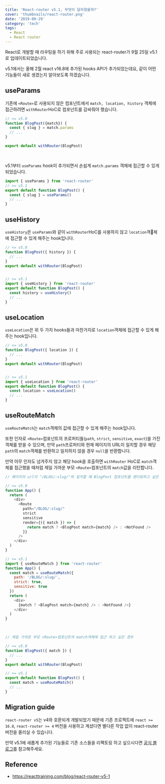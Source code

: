 ```yaml
---
title: 'React-router v5.1, 무엇이 달라졌을까?'
cover: 'thumbnails/react-router.png'
date: '2019-09-29'
category: 'tech'
tags:
  - React
  - React router
---
```


React로 개발할 때 라우팅을 하기 위해 주로 사용되는 react-router가 9월 25일 v5.1로 업데이트되었습니다.

v5.1에서는 올해 2월 react v16.8에 추가된 hooks API가 추가되었는데요, 같이 어떤 기능들이 새로 생겼는지 알아보도록 하겠습니다.

## useParams

기존에 `<Route>`로 사용되지 않은 컴포넌트에서 `match, location, history` 객체에 접근하려면 `withRouter`HoC로 컴포넌트를 감싸줘야 했습니다.

```javascript
// <= v5.0
function BlogPost({match}) {
  const { slug } = match.params
  // ...
}

export default withRouter(BlogPost)
```

<br/>

v5.1부터 `useParams` hook이 추가되면서 손쉽게 `match.params` 객체에 접근할 수 있게 되었습니다.

```javascript
import { useParams } from 'react-router'
// >= v5.1
export default function BlogPost() {
  const { slug } = useParams()
  // ...
}
```

## useHistory

`useHistory`은 `useParams`와 같이 `withRouter`HoC를 사용하지 않고 `location`객체에 접근할 수 있게 해주는 hook입니다.

```javascript
// <= v5.0
function BlogPost({ history }) {
  // ...
}
export default withRouter(BlogPost)


// >= v5.1
import { useHistory } from 'react-router'
export default function BlogPost() {
  const history = useHistory()
  // ...
}
```

## useLocation

`useLocation`은 위 두 가지 hooks들과 마찬가지로 `location`객체에 접근할 수 있게 해주는 hook입니다.

```javascript
// <= v5.0
function BlogPost({ location }) {
  // ...
}
export default withRouter(BlogPost)


// >= v5.1
import { useLocation } from 'react-router'
export default function BlogPost() {
  const location = useLocation()
  // ...
}
```

## useRouteMatch

`useRouteMatch`는 `match`객체의 값에 접근할 수 있게 해주는 hook입니다. 

또한 인자로 `<Route>`컴포넌트의 프로퍼티들(`path`, `strict`, `sensitive`, `exact`)을 가진 객체를 받을 수 있으며, 만약 `path`프로퍼티와 현재 페이지의 URL이 일치할 경우 해당 `path`의 `match`객체를 반환하고 일치하지 않을 경우 `null`을 반환합니다. 

만약 아무 인자도 넘겨주지 않고 해당 hook을 호출하면 `withRouter` HoC로 `match`객체를 접근했을 때처럼 제일 가까운 부모 `<Route>`컴포넌트의 `match`값을 리턴합니다.  

```javascript
// 페이지의 url이 "/BLOG/:slug/"와 일치할 때 BlogPost 컴포넌트를 렌더링하고 싶은 경우

// <= v5.0
function App() {
  return (
    <div>
      <Route
        path="/BLOG/:slug/"
        strict
        sensitive
        render={({ match }) => {
          return match ? <BlogPost match={match} /> : <NotFound />
        }}
      />
    </div>
  )
}

// <= v5.1
import { useRouteMatch } from 'react-router'
function App() {
  const match = useRouteMatch({
    path: '/BLOG/:slug/',
    strict: true,
    sensitive: true
  })
  return (
    <div>
      {match ? <BlogPost match={match} /> : <NotFound />}
    </div>
  )
}
```
<br/>

```javascript
// 제일 가까운 부모 <Route>컴포넌트의 match객체에 접근 하고 싶은 경우

// <= v5.0
function BlogPost({ match }) {
  // ...
}
export default withRouter(BlogPost)

// >= v5.1
export default function BlogPost() {
  const match = useRouteMatch()
  // ...
}
```

## Migration guide

`react-router v5`는 v4와 호환되게 개발되었기 때문에 기존 프로젝트에 `react >= 16.8`, `react-router >= 4` 버전을 사용하고 계셨다면 별다른 작업 없이 react-router 버전을 올리실 수 있습니다.

만약 v5.1에 새롭게 추가된 기능들로 기존 소스들을 리팩토링 하고 싶으시다면 [공식 블로그](https://reacttraining.com/blog/react-router-v5-1/#staying-ahead-of-the-curve)를 참고해주세요.

## Reference

- https://reacttraining.com/blog/react-router-v5-1
